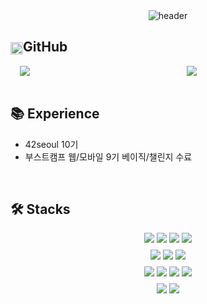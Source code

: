 <!-- Header Image -->
<div align="center">
  <img src="https://capsule-render.vercel.app/api?type=waving&height=250&color=gradient&text=Hello,%20I'm%20Taehyun&fontAlign=50&fontAlignY=40&desc=Backend%20Developer%20🚀&descAlign=50&descAlignY=65" alt="header" />
</div>

<!-- GitHub Stats -->
<h2>
  <img src="https://techstack-generator.vercel.app/github-icon.svg" alt="icon" width="20" style="vertical-align: middle;" />GitHub
</h2>
<div align="center" style="display: flex; justify-content: center; gap: 20px; align-items: center;">
  <img src="https://readme-stats-custom.vercel.app/api?username=taehyun32&show_icons=true&theme=transparent&hide_border=true&include_all_commits=true&count_private=true" style="flex: 1; max-width: 49%; height: auto;" />
  <img src="https://readme-stats-custom.vercel.app/api/top-langs?username=taehyun32&layout=compact&langs_count=8&hide_border=true&theme=transparent" style="flex: 1; max-width: 41%; height: auto;" />
</div>

<br>

<h2>
  📚 Experience
</h2>
<ul>
  <li>42seoul 10기</li>
  <li>부스트캠프 웹/모바일 9기 베이직/챌린지 수료</li>
</ul>

<br>

<h2>
  🛠️ Stacks
</h2>
<div align="center">
  <div>
    <img src="https://img.shields.io/badge/c-00599C.svg?&style=for-the-badge&logo=c&logoColor=white" />
    <img src="https://img.shields.io/badge/c++-00599C.svg?&style=for-the-badge&logo=cplusplus&logoColor=white" />
    <img src="https://img.shields.io/badge/java-437291.svg?&style=for-the-badge&logo=openjdk&logoColor=white" />
    <img src="https://img.shields.io/badge/javascript-F7DF1E.svg?&style=for-the-badge&logo=javascript&logoColor=white" />
  </div>
  
  <div style="margin-top: 8px">
    <img src="https://img.shields.io/badge/spring%20boot-6DB33F.svg?&style=for-the-badge&logo=springboot&logoColor=white" />
    <img src="https://img.shields.io/badge/node.js-339933.svg?&style=for-the-badge&logo=nodedotjs&logoColor=white" />
    <img src="https://img.shields.io/badge/express-000000.svg?&style=for-the-badge&logo=express&logoColor=white" />

  </div>
  
  <div style="margin-top: 8px">
    <img src="https://img.shields.io/badge/mysql-4479A1.svg?&style=for-the-badge&logo=mysql&logoColor=white" />
    <img src="https://img.shields.io/badge/mongodb-47A248.svg?&style=for-the-badge&logo=mongodb&logoColor=white" />
    <img src="https://img.shields.io/badge/aws-FF9900.svg?&style=for-the-badge&logo=amazonwebservices&logoColor=white" />
     <img src="https://img.shields.io/badge/git-F05032.svg?&style=for-the-badge&logo=git&logoColor=white" />
  </div>
  
  <div style="margin-top: 8px">
    <img src="https://img.shields.io/badge/linux-FCC624.svg?&style=for-the-badge&logo=linux&logoColor=white" />
    <img src="https://img.shields.io/badge/notion-000000.svg?&style=for-the-badge&logo=notion&logoColor=white" />
  </div>
</div>
